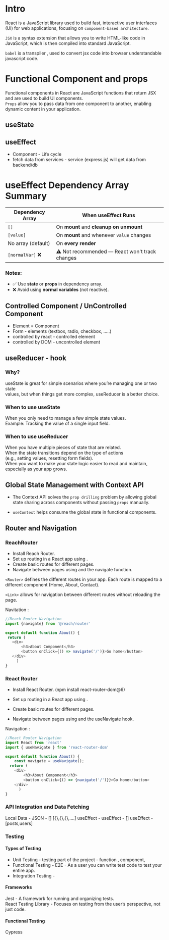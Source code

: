 # Intro
React is a JavaScript library used to build fast, interactive user interfaces (UI) for web applications, focusing on `component-based architecture`.  

`JSX` is a syntax extension that allows you to write HTML-like code in JavaScript, which is then compiled into standard JavaScript.

`babel` is a transpiler , used to convert jsx code into browser understandable javascript code.

# Functional Component and props
Functional components in React are JavaScript functions that return JSX and are used to build UI components.  
`Props` allow you to pass data from one component to another, enabling dynamic content in your application. 

## useState

## useEffect
- Component - Life cycle
- fetch data from services - service (express.js) will get data from backend/db
# useEffect Dependency Array Summary

| Dependency Array     | When useEffect Runs                              |
|----------------------|--------------------------------------------------|
| `[]`                 | On **mount** and **cleanup on unmount**         |
| `[value]`            | On **mount** and whenever `value` changes       |
| No array (default)   | On **every render**                              |
| `[normalVar]` ❌     | ⚠️ Not recommended — React won't track changes   |

### Notes:
- ✅ Use **state** or **props** in dependency array.
- ❌ Avoid using **normal variables** (not reactive).

## Controlled Component / UnControlled Component
- Element = Component
- Form - 
        elements (textbox, radio, checkbox, .....)
- controlled by react - controlled element
- controlled by DOM - uncontrolled element


## useReducer - hook
### Why?
useState is great for simple scenarios where you’re managing one or two state   
values, but when things get more complex, useReducer is a better choice.  

### When to use useState
When you only need to manage a few simple state values.  
Example: Tracking the value of a single input field.  

### When to use useReducer
When you have multiple pieces of state that are related.  
When the state transitions depend on the type of actions  
(e.g., setting values, resetting form fields).  
When you want to make your state logic easier to read and maintain, especially as your app grows.  


## Global State Management with Context API
* The Context API solves the `prop drilling` problem by allowing global state sharing across components without passing `props` manually.  

* `useContext` helps consume the global state in functional components.  

## Router and Navigation
### ReachRouter 

* Install Reach Router.
* Set up routing in a React app using <Router>.
* Create basic routes for different pages.
* Navigate between pages using <Link> and the navigate function.

`<Router>` defines the different routes in your app. Each route is mapped to a different component (Home, About, Contact).  

`<Link>` allows for navigation between different routes without reloading the page.

 Navitation :   
 ```js
 //Reach Router Navigation
import {navigate} from '@reach/router'

export default function About() {
  return (
    <div>
        <h3>About Component</h3>
        <button onClick={() => navigate('/')}>Go home</button>
    </div>
      )
}

 ```

### React Router
* Install React Router. (npm install react-router-dom@6)

* Set up routing in a React app using <BrowserRouter>.

* Create basic routes for different pages.

* Navigate between pages using <Link> and the useNavigate hook.


Navigation :   
```js
//React Router Navigation
import React from 'react'
import { useNavigate } from 'react-router-dom'

export default function About() {
    const navigate = useNavigate();
  return (
    <div>
        <h3>About Component</h3>
        <button onClick={() => {navigate('/')}}>Go home</button>
    </div>
      )
}
```

### API Integration and Data Fetching
Local Data -  JSON - [] [{},{},{},....]
useEffect - 
useEffect - []
useEffect - [posts,users]


### Testing
#### Types of Testing
* Unit Testing - testing part of the project - function , component, 
* Functional Testing - E2E - As a user you can write test code to test your entire app.
* Integration Testing - 

#### Frameworks
Jest - A framework for running and organizing tests.  
React Testing Library - Focuses on testing from the user’s perspective, not just code.  



#### Functional Testing 
Cypress

